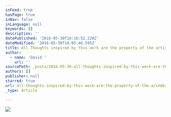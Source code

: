 ```yaml
---
inFeed: true
hasPage: true
inNav: false
inLanguage: null
keywords: []
description: ''
datePublished: '2016-05-30T18:16:52.220Z'
dateModified: '2016-05-30T18:05:46.595Z'
title: All Thoughts inspired by this work are the property of the artist I
author:
  - name: 'David '
    url: ''
sourcePath: _posts/2016-05-30-all-thoughts-inspired-by-this-work-are-the-property-of-the-a.md
authors: []
publisher: null
starred: true
url: all-thoughts-inspired-by-this-work-are-the-property-of-the-a/index.html
_type: Article

---
```

![](https://the-grid-user-content.s3-us-west-2.amazonaws.com/ae10aac6-73ad-4254-8c9f-547be0405375.jpg)